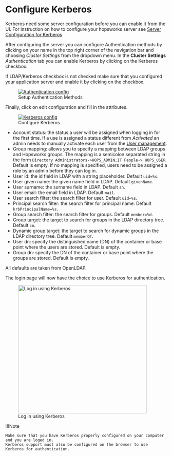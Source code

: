 # Configure Kerberos

Kerberos need some server configuration before you can enable it from the UI. For instruction on how to 
configure your hopsworks server see 
[Server Configuration for Kerberos](./configure-server.md#server-configuration-for-kerberos) 

After configuring the server you can configure Authentication methods by clicking on your name in the top right
corner of the navigation bar and choosing *Cluster Settings* from the dropdown menu.
In the **Cluster Settings** _Authentication_ tab you can enable Kerberos by clicking on the Kerberos checkbox.

If LDAP/Kerberos checkbox is not checked make sure that you configured your application server and enable it by
clicking on the checkbox.

<figure>
  <a  href="../../../assets/images/admin/ldap/auth-config-krb.png">
    <img src="../../../assets/images/admin/ldap/auth-config-krb.png" alt="Authentication config" />
  </a>
  <figcaption>Setup Authentication Methods</figcaption>
</figure>

Finally, click on edit configuration and fill in the attributes.

<figure>
  <a  href="../../../assets/images/admin/ldap/configure-krb.png">
    <img src="../../../assets/images/admin/ldap/configure-krb.png" alt="Kerberos config" />
  </a>
  <figcaption>Configure Kerberos</figcaption>
</figure>

- Account status: the status a user will be assigned when logging in for the first time. If a use is assigned a status
  different from _Activated_ an admin needs to manually activate each user from the [User management](../user.md).
- Group mapping: allows you to specify a mapping between LDAP groups and Hopsworks groups. The mapping is a
  semicolon separated string in the form ```Directory Administrators->HOPS_ADMIN;IT People-> HOPS_USER```. Default 
  is empty. If no mapping is specified, users need to be assigned a role by an admin before they can log in.
- User id: the id field in LDAP with a string placeholder. Default ```uid=%s```.
- User given name: the given name field in LDAP. Default ```givenName```.
- User surname: the surname field in LDAP. Default ```sn```.
- User email: the email field in LDAP. Default ```mail```.
- User search filter: the search filter for user. Default ```uid=%s```.
- Principal search filter: the search filter for principal name. Default ```krbPrincipalName=%s```.
- Group search filter: the search filter for groups. Default ```member=%d```.
- Group target: the target to search for groups in the LDAP directory tree. Default ```cn```.
- Dynamic group target: the target to search for dynamic groups in the LDAP directory tree. Default ```memberOf```.
- User dn: specify the distinguished name (DN) of the container or base point where the users are stored. Default is
  empty.
- Group dn: specify the DN of the container or base point where the groups are stored. Default is empty.

All defaults are taken from OpenLDAP.

The login page will now have the choice to use Kerberos for authentication.
<figure>
  <a  href="../../../assets/images/admin/ldap/login-using-krb.png">
    <img width="400px" src="../../../assets/images/admin/ldap/login-using-krb.png" alt="Log in using Kerberos" />
  </a>
  <figcaption>Log in using Kerberos</figcaption>
</figure>

!!!Note

    Make sure that you have Kerberos properly configured on your computer and you are loged in.
    Kerberos support must also be configured on the browser to use Kerberos for authentication.